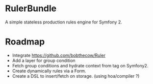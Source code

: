 RulerBundle
===========

A simple stateless production rules engine for Symfony 2.

Roadmap
=======

- Integrate https://github.com/bobthecow/Ruler
- Add a layer for group condition
- Fetch group conditions and hydrate context from tag on Symfony2.
- Create dynamically rules via a Form.
- Create a DSL to insert/fetch on storage. (using hoa/compiler ?)
